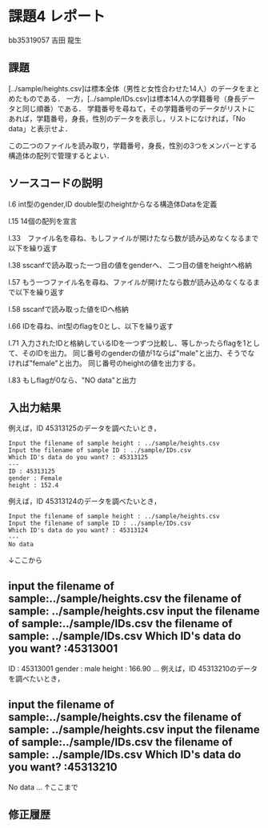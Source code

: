 # 課題4 レポート

bb35319057 吉田 龍生

## 課題

[../sample/heights.csv]は標本全体（男性と女性合わせた14人）のデータをまとめたものである．
一方，[../sample/IDs.csv]は標本14人の学籍番号（身長データと同じ順番）である．
学籍番号を尋ねて，その学籍番号のデータがリストにあれば，学籍番号，身長，性別のデータを表示し，リストになければ，「No data」と表示せよ．

この二つのファイルを読み取り，学籍番号，身長，性別の3つをメンバーとする構造体の配列で管理するとよい．

## ソースコードの説明

l.6 int型のgender,ID double型のheightからなる構造体Dataを定義

l.15 14個の配列を宣言

l.33　ファイル名を尋ね、もしファイルが開けたなら数が読み込めなくなるまで以下を繰り返す

l.38 sscanfで読み取った一つ目の値をgenderへ、
二つ目の値をheightへ格納

l.57 もう一つファイル名を尋ね、ファイルが開けたなら数が読み込めなくなるまで以下を繰り返す

l.58 sscanfで読み取った値をIDへ格納

l.66 IDを尋ね、int型のflagを0とし、以下を繰り返す

l.71 入力されたIDと格納しているIDを一つずつ比較し、等しかったらflagを1として、そのIDを出力。
同じ番号のgenderの値が1ならば"male"と出力、そうでなければ"female"と出力。
同じ番号のheightの値を出力する。

l.83 もしflagが0なら、"NO data"と出力



## 入出力結果

例えば，ID 45313125のデータを調べたいとき，

```
Input the filename of sample height : ../sample/heights.csv
Input the filename of sample ID : ../sample/IDs.csv
Which ID's data do you want? : 45313125
---
ID : 45313125
gender : Female
height : 152.4
```

例えば，ID 45313124のデータを調べたいとき，

```
Input the filename of sample height : ../sample/heights.csv
Input the filename of sample ID : ../sample/IDs.csv
Which ID's data do you want? : 45313124
---
No data
```

↓ここから

input the filename of sample:../sample/heights.csv
the filename of sample: ../sample/heights.csv
input the filename of sample:../sample/IDs.csv
the filename of sample: ../sample/IDs.csv
Which ID's data do you want? :45313001
---
ID : 45313001
gender : male
height : 166.90
...
例えば，ID 45313210のデータを調べたいとき，

input the filename of sample:../sample/heights.csv
the filename of sample: ../sample/heights.csv
input the filename of sample:../sample/IDs.csv
the filename of sample: ../sample/IDs.csv
Which ID's data do you want? :45313210
---
No data
...
↑ここまで
## 修正履歴

